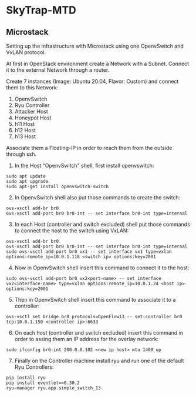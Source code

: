 # SkyTrap-MTD

## Microstack    
Setting up the infrastructure with Microstack using one OpenvSwitch and VxLAN protocol.

At first in OpenStack environment create a Network with a Subnet. Connect it to the external Network through a router. 

Create 7 instances (Image: Ubuntu 20.04, Flavor: Custom) and connect them to this Network:
1. OpenvSwitch
2. Ryu Controller
3. Attacker Host
4. Honeypot Host
5. h11 Host
6. h12 Host
7. h13 Host

Associate them a Floating-IP in order to reach them from the outside through ssh.

1. In the Host "OpenvSwitch" shell, first install openvswitch: 
``` 
sudo apt update
sudo apt upgrade
sudo apt-get install openvswitch-switch
``` 

2. In OpenvSwitch shell also put those commands to create the switch:
```  
ovs-vsctl add-br br0
ovs-vsctl add-port br0 br0-int -- set interface br0-int type=internal 
```    

3. In each Host (controller and switch excluded) shell put those commands to connect the host to the switch using VxLAN:  
```  
ovs-vsctl add-br br0
ovs-vsctl add-port br0 br0-int -- set interface br0-int type=internal
sudo ovs-vsctl add-port br0 vx1 -- set interface vx1 type=vxlan options:remote_ip=10.0.1.118 <switch ip> options:key=2001
```   

4. Now in OpenvSwitch shell insert this command to connect it to the host:
```  
sudo ovs-vsctl add-port br0 vx2<port-name> -- set interface vx2<interface-name> type=vxlan options:remote_ip=10.0.1.24 <host ip> options:key=2001
``` 
5. Then in OpenvSwitch shell insert this command to associate it to a controller:
```  
ovs-vsctl set bridge br0 protocols=OpenFlow13 -- set-controller br0 tcp:10.0.1.150 <controller ip>:6633 
```   
6. On each host (controller and switch excluded) insert this command in order to assing them an IP address for the overlay network:
```  
sudo ifconfig br0-int 200.0.0.102 <new ip host> mtu 1400 up
``` 
7. Finally on the Controller machine install ryu and run one of the default Ryu Controllers:
```  
pip install ryu
pip install eventlet==0.30.2
ryu-manager ryu.app.simple_switch_13
``` 
